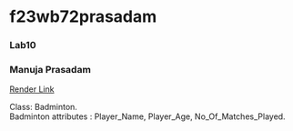 # f23wb72prasadam

### Lab10
### Manuja Prasadam
[Render Link](https://f23wb72prasadam.onrender.com)

Class: Badminton.<br>
Badminton attributes : Player_Name, Player_Age, No_Of_Matches_Played.